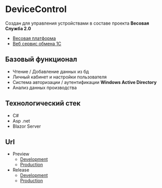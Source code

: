 # DeviceControl
Создан для управления устройствами в составе проекта **Весовая Служба 2.0**
- [Весовая платформа](../ScalesUI/README.md)
- [Веб сервис обмена 1С](../../Services/WsWebApiScales/README.md)

## Базовый функционал
- Чтение / Добавление данных из бд
- Личный кабинет и настройки пользователя
- Система авторизации / аутентификации **Windows Active Directory**
- Анализ данных производства

## Технологический стек
- C#
- Asp .net
- Blazor Server

## Url
- Preview
  - [Development](https://device-control-dev-preview.kolbasa-vs.local/)
  - [Production](https://device-control-prod-preview.kolbasa-vs.local/)
- Release
  - [Development](https://device-control-dev.kolbasa-vs.local/)
  - [Production](https://device-control.kolbasa-vs.local/)
